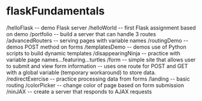 # flaskFundamentals

/helloFlask -- demo Flask server
/helloWorld -- first Flask assignment based on demo
/portfolio -- build a server that can handle 3 routes
/advancedRouters -- serving pages with variable names
/routingDemo -- demos POST method on forms
/templatesDemo -- demos use of Python scripts to build dynamic templates
/disappearingNinja -- practice with variable page names...featuring...turtles
/form -- simple site that allows user to submit and view form information -- uses one route for POST and GET with a global variable (temporary workaround) to store data.
/redirectExercise -- practice processing data from forms
/landing -- basic routing
/colorPicker -- change color of page based on form submission
/ninJAX -- create a server that responds to AJAX requests